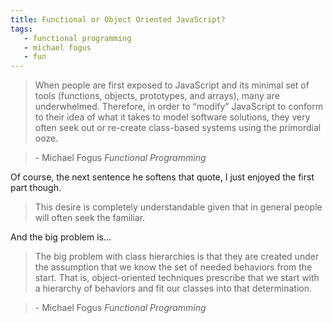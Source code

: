 ```yaml
---
title: Functional or Object Oriented JavaScript?
tags:
   - functional programming
   - michael fogus
   - fun
---
```


> When people are first exposed to JavaScript and its minimal set of tools (functions, objects, prototypes, and arrays), many are underwhelmed. Therefore, in order to “modify” JavaScript to conform to their idea of what it takes to model software solutions, they very often seek out or re-create class-based systems using the primordial ooze.

> \- Michael Fogus *Functional Programming*

Of course, the next sentence he softens that quote, I just enjoyed the first part though.

> This desire is completely understandable given that in general people will often seek the familiar.

And the big problem is...

> The big problem with class hierarchies is that they are created under the assumption that we know the set of needed behaviors from the start. That is, object-oriented techniques prescribe that we start with a hierarchy of behaviors and fit our classes into that determination.

> \- Michael Fogus *Functional Programming*
